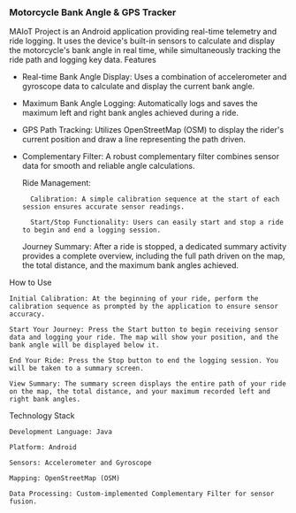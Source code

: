 <H3> Motorcycle Bank Angle & GPS Tracker </H3>

<p> MAIoT Project is an Android application providing real-time telemetry and ride logging. It uses the device's built-in sensors to calculate and display the motorcycle's bank angle in real time, while simultaneously tracking the ride path and logging key data.
Features </p>

- Real-time Bank Angle Display: Uses a combination of accelerometer and gyroscope data to calculate and display the current bank angle.

- Maximum Bank Angle Logging: Automatically logs and saves the maximum left and right bank angles achieved during a ride.

- GPS Path Tracking: Utilizes OpenStreetMap (OSM) to display the rider's current position and draw a line representing the path driven.

- Complementary Filter: A robust complementary filter combines sensor data for smooth and reliable angle calculations.

    Ride Management:

        Calibration: A simple calibration sequence at the start of each session ensures accurate sensor readings.

        Start/Stop Functionality: Users can easily start and stop a ride to begin and end a logging session.

    Journey Summary: After a ride is stopped, a dedicated summary activity provides a complete overview, including the full path driven on the map, the total distance, and the maximum bank angles achieved.

How to Use

    Initial Calibration: At the beginning of your ride, perform the calibration sequence as prompted by the application to ensure sensor accuracy.

    Start Your Journey: Press the Start button to begin receiving sensor data and logging your ride. The map will show your position, and the bank angle will be displayed below it.

    End Your Ride: Press the Stop button to end the logging session. You will be taken to a summary screen.

    View Summary: The summary screen displays the entire path of your ride on the map, the total distance, and your maximum recorded left and right bank angles.

Technology Stack

    Development Language: Java

    Platform: Android

    Sensors: Accelerometer and Gyroscope

    Mapping: OpenStreetMap (OSM)

    Data Processing: Custom-implemented Complementary Filter for sensor fusion.
